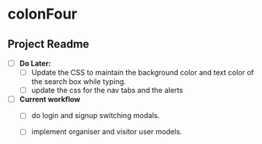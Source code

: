 # colonFour

## Project Readme

- [ ] **Do Later:**
  - [ ] Update the CSS to maintain the background color and text color of the search box while typing.
  - [ ] update the css for the nav tabs and the alerts

- [ ] **Current workflow**
  - [ ] do login and signup switching modals.
  - [ ] implement organiser and visitor user models.

